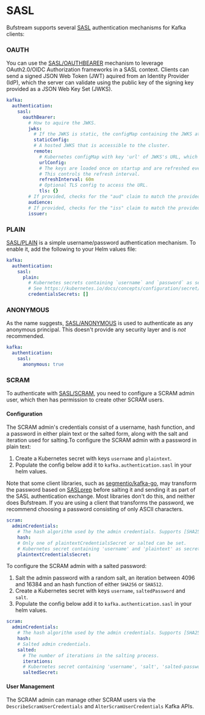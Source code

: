 # SASL

Bufstream supports several [SASL](https://datatracker.ietf.org/doc/html/rfc4422) authentication mechanisms for Kafka clients:

### OAUTH

You can use the [SASL/OAUTHBEARER](https://datatracker.ietf.org/doc/html/rfc7628) mechanism to leverage OAuth2.0/OIDC Authorization frameworks in a SASL context. Clients can send a signed JSON Web Token (JWT) aquired from an Identity Provider (IdP), which the server can validate using the public key of the signing key provided as a JSON Web Key Set (JWKS).

```yaml
kafka:
  authentication:
    sasl:
      oauthBearer:
        # How to aquire the JWKS.
        jwks:
          # If the JWKS is static, the configMap containing the JWKS at key 'jwks.json'.
          staticConfig:
          # A hosted JWKS that is accessible to the cluster.
          remote:
            # Kubernetes configMap with key 'url' of JWKS's URL, which must be a HTTPS url.
            urlConfig:
            # The keys are loaded once on startup and are refreshed every hour by default.
            # This controls the refresh interval.
            refreshInterval: 60m
            # Optional TLS config to access the URL.
            tls: {}
        # If provided, checks for the "aud" claim to match the provided value.
        audience:
        # If provided, checks for the "iss" claim to match the provided value.
        issuer:
```

### PLAIN

[SASL/PLAIN](https://datatracker.ietf.org/doc/html/rfc4616) is a simple username/password authentication mechanism. To enable it, add the following to your Helm values file:

```yaml
kafka:
  authentication:
    sasl:
      plain:
        # Kubernetes secrets containing `username` and `password` as secret keys.
        # See https://kubernetes.io/docs/concepts/configuration/secret/#basic-authentication-secret
        credentialsSecrets: []
```

### ANONYMOUS

As the name suggests, [SASL/ANONYMOUS](https://datatracker.ietf.org/doc/html/rfc4505) is used to authenticate as any anonymous principal. This doesn't provide any security layer and is _not_ recommended.

```yaml
kafka:
  authentication:
    sasl:
      anonymous: true
```

### SCRAM

To authenticate with [SASL/SCRAM](https://datatracker.ietf.org/doc/html/rfc5802), you need to configure a SCRAM admin user, which then has permission to create other SCRAM users.

#### Configuration

The SCRAM admin's credentials consist of a username, hash function, and a password in either plain text or the salted form, along with the salt and iteration used for salting.To configure the SCRAM admin with a password in plain text:

1.  Create a Kubernetes secret with keys `username` and `plaintext`.
2.  Populate the config below add it to `kafka.authentication.sasl` in your helm values.

Note that some client libraries, such as [segmentio/kafka-go](https://github.com/segmentio/kafka-go), may transform the password based on [SASLprep](https://datatracker.ietf.org/doc/html/rfc4013#section-2) before salting it and sending it as part of the SASL authentication exchange. Most libraries don't do this, and neither does Bufstream. If you are using a client that transforms the password, we recommend choosing a password consisting of only ASCII characters.

```yaml
scram:
  adminCredentials:
    # The hash algorithm used by the admin credentials. Supports [SHA256, SHA512].
    hash:
    # Only one of plaintextCredentialsSecret or salted can be set.
    # Kubernetes secret containing 'username' and 'plaintext' as secret keys.
    plaintextCredentialsSecret:
```

To configure the SCRAM admin with a salted password:

1.  Salt the admin password with a random salt, an iteration between 4096 and 16384 and an hash function of either `SHA256` or `SHA512`.
2.  Create a Kubernetes secret with keys `username`, `saltedPassword` and `salt`.
3.  Populate the config below add it to `kafka.authentication.sasl` in your helm values.

```yaml
scram:
  adminCredentials:
    # The hash algorithm used by the admin credentials. Supports [SHA256, SHA512].
    hash:
    # Salted admin credentials.
    salted:
      # The number of iterations in the salting process.
      iterations:
      # Kubernetes secret containing 'username', 'salt', 'salted-password' as secret keys.
      saltedSecret:
```

#### User Management

The SCRAM admin can manage other SCRAM users via the `DescribeScramUserCredentials` and `AlterScramUserCredentials` Kafka APIs.
